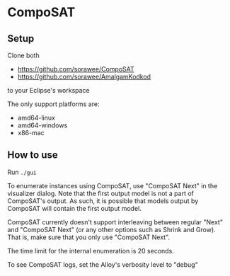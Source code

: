 # CompoSAT

## Setup

Clone both 

- https://github.com/sorawee/CompoSAT
- https://github.com/sorawee/AmalgamKodkod

to your Eclipse's workspace

The only support platforms are:

- amd64-linux
- amd64-windows
- x86-mac

## How to use

Run `./gui`

To enumerate instances using CompoSAT, use "CompoSAT Next" in the visualizer dialog. 
Note that the first output model is not a part of CompoSAT's output. 
As such, it is possible that models output by CompoSAT will contain the first output model.

CompoSAT currently doesn't support interleaving between regular "Next" and "CompoSAT Next"
(or any other options such as Shrink and Grow). That is, make sure that you only use
"CompoSAT Next".

The time limit for the internal enumeration is 20 seconds.

To see CompoSAT logs, set the Alloy's verbosity level to "debug"

